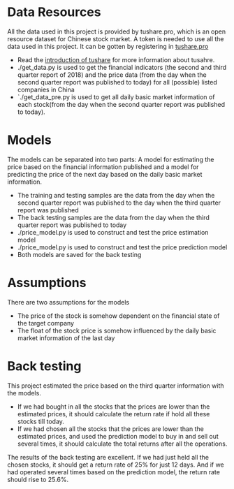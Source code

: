 
# Data Resources

All the data used in this project is provided by tushare.pro, which is an open resource dataset for Chinese stock market.
 A token is needed to use all the data used in this project. It can be gotten by registering in [tushare.pro](https://tushare.pro/) 

* Read the [introduction of tushare](https://tushare.pro/document/1) for more information about tusahre.
* ./get_data.py is used to get the financial indicators (the second and third quarter report of 2018) and the price data (from the day when the second quarter report was published to today) for all (possible) listed companies in China  
* `./get_data_pre.py is used to get all daily basic market information of each stock(from the day when the second quarter report was published to today).

# Models 
The models can be separated into two parts: A model for estimating the price based on the financial information published and a model for predicting the price of the next day based on the daily basic market information.

* The training and testing samples are the data from the day when the second quarter report was published to the day when the third quarter report was published
* The back testing samples are the data from the day when the third quarter report was published to today
* ./price_model.py is used to construct and test the price estimation model 
* ./price_model.py is used to construct and test the price prediction model 
* Both models are saved for the back testing 

# Assumptions 
There are two assumptions for the models 

* The price of the stock is somehow dependent on the financial state of the target company
* The float of the stock price is somehow influenced by the daily basic market information of the last day

# Back testing
This project estimated the price based on the third quarter information with the models. 

* If we had bought in all the stocks that the prices are lower than the estimated prices, it should calculate the return rate if hold all these stocks till today.
* If we had chosen all the stocks that the prices are lower than the estimated prices, and used the prediction model to buy in and sell out several times, it should calculate the total returns after all the operations.

The results of the back testing are excellent. If we had just held all the chosen stocks, it should get a return rate of 25% for just 12 days.
And if we had operated several times based on the prediction model, the return rate should rise to 25.6%.  

